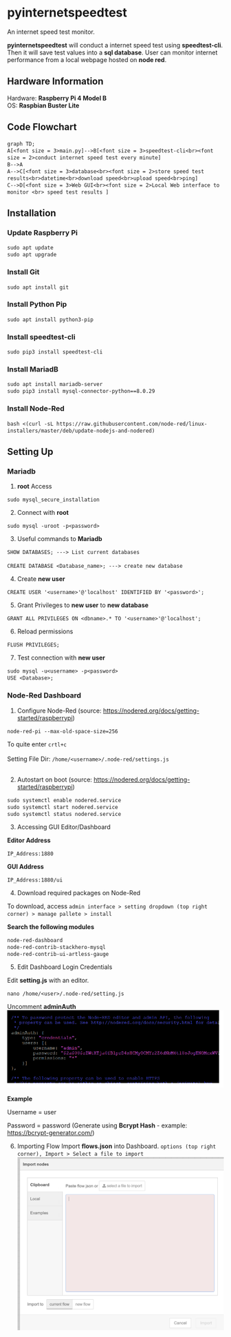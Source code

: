 # pyinternetspeedtest
An internet speed test monitor.

**pyinternetspeedtest** will conduct a internet speed test using **speedtest-cli**. Then it will save test values into a **sql database**. User can monitor internet performance from a local webpage hosted on **node red**.

## Hardware Information
Hardware: **Raspberry Pi 4 Model B** <br>
OS: **Raspbian Buster Lite**

## Code Flowchart
```mermaid
graph TD;
A[<font size = 3>main.py]-->B[<font size = 3>speedtest-cli<br><font size = 2>conduct internet speed test every minute] 
B-->A
A-->C[<font size = 3>database<br><font size = 2>store speed test results<br>datetime<br>download speed<br>upload speed<br>ping]
C-->D[<font size = 3>Web GUI<br><font size = 2>Local Web interface to monitor <br> speed test results ]
```

## Installation
### Update Raspberry Pi
```
sudo apt update 
sudo apt upgrade
```

### Install Git
```
sudo apt install git
```

### Install Python Pip
```
sudo apt install python3-pip
```

### Install speedtest-cli
```
sudo pip3 install speedtest-cli
```

### Install MariadB
```
sudo apt install mariadb-server
sudo pip3 install mysql-connector-python==8.0.29
```

### Install Node-Red
```
bash <(curl -sL https://raw.githubusercontent.com/node-red/linux-installers/master/deb/update-nodejs-and-nodered)
```

## Setting Up
### Mariadb
1. **root** Access
```
sudo mysql_secure_installation
```
2. Connect with **root**
```
sudo mysql -uroot -p<password>
```
3. Useful commands to **Mariadb** 
```
SHOW DATABASES; ---> List current databases

CREATE DATABASE <Database_name>; ---> create new database
```
4. Create **new user**
```
CREATE USER '<username>'@'localhost' IDENTIFIED BY '<password>';
```
5. Grant Privileges to **new user** to **new database**
```
GRANT ALL PRIVILEGES ON <dbname>.* TO '<username>'@'localhost';
```
6. Reload permissions
```
FLUSH PRIVILEGES;
```
7. Test connection with **new user**
```
sudo mysql -u<username> -p<password>
USE <Database>;
```

### Node-Red Dashboard
1. Configure Node-Red (source: https://nodered.org/docs/getting-started/raspberrypi)
```
node-red-pi --max-old-space-size=256
```
 To quite enter `crtl+c` <br><br>
Setting File Dir: `/home/<username>/.node-red/settings.js`<br><br>

2. Autostart on boot (source: https://nodered.org/docs/getting-started/raspberrypi)
```
sudo systemctl enable nodered.service
sudo systemctl start nodered.service
sudo systemctl status nodered.service
```

3. Accessing GUI Editor/Dashboard

**Editor Address**
```
IP_Address:1880
```
**GUI Address**
```
IP_Address:1880/ui
```

4. Download required packages on Node-Red

To download, access `admin interface > setting dropdown (top right corner) > manage pallete > install`

**Search the following modules**
```
node-red-dashboard
node-red-contrib-stackhero-mysql
node-red-contrib-ui-artless-gauge
```

5. Edit Dashboard Login Credentials

Edit **setting.js** with an editor.
```
nano /home/<user>/.node-red/setting.js
```

Uncomment **adminAuth**
![](nodeRed%20Diagram/uncommentedAdminAuth.png)

**Example**

Username = user

Password = password (Generate using **Bcrypt Hash** - example: https://bcrypt-generator.com/)

6. Importing Flow 
Import **flows.json** into Dashboard. `options (top right corner), Import > Select a file to import`
![](nodeRed%20Diagram/import.png)